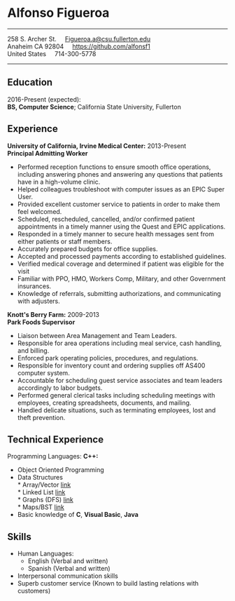 
Alfonso Figueroa
============
-------------------     ----------------------------  
258 S. Archer St. &nbsp; &nbsp;       Figueroa.a@csu.fullerton.edu  
Anaheim CA 92804 &nbsp; &nbsp;         https://github.com/alfonsf1  
United States &nbsp; &nbsp;                           714-300-5778  
-------------------     ----------------------------  
Education
---------  
2016-Present (expected):    
**BS, Computer Science**; California State University, Fullerton  

Experience
----------
**University of California, Irvine Medical Center:** 2013-Present  
**Principal Admitting Worker**
* Performed reception functions to ensure smooth office operations, including answering phones and answering any questions that patients have in a high-volume clinic. 
* Helped colleagues troubleshoot with computer issues as an EPIC Super User. 
* Provided excellent customer service to patients in order to make them feel welcomed.
* Scheduled, rescheduled, cancelled, and/or confirmed patient appointments in a timely manner using the Quest and EPIC applications.
* Responded in a timely manner to secure health messages sent from either patients or staff members. 
* Accurately prepared budgets for office supplies.
* Accepted and processed payments according to established guidelines.
* Verified medical coverage and determined if patient was eligible for the visit
* Familiar with PPO, HMO, Workers Comp, Military, and other Government insurances. 
* Knowledge of referrals, submitting authorizations, and communicating with adjusters. 

**Knott's Berry Farm:** 2009-2013    
**Park Foods Supervisor**  
* Liaison between Area Management and Team Leaders.
* Responsible for area operations including meal service, cash handling, and billing.
* Enforced park operating policies, procedures, and regulations.
* Responsible for inventory count and ordering supplies off AS400 computer system. 
* Accountable for scheduling guest service associates and team leaders accordingly to labor budgets. 
* Performed general clerical tasks including scheduling meetings with employees, creating spreadsheets, documents, and mailing.
* Handled delicate situations, such as terminating employees, lost and theft prevention.

Technical Experience
--------------------
Programming Languages: **C++:**  
* Object Oriented Programming
* Data Structures  
	  * Array/Vector [link](https://github.com/alfonsf1/gradeListRoseter-Array)  
	  * Linked List [link](https://github.com/alfonsf1/packageTracking-Linked-List)  
	  * Graphs (DFS) [link](https://github.com/alfonsf1/gameCollection-graphDFS)  
	  * Maps/BST [link](https://github.com/alfonsf1/universalProductCode-mapBST)  
* Basic knowledge of **C**, **Visual Basic**, **Java**  
  
Skills  
--------------------
* Human Languages:
     * English (Verbal and written)  
     * Spanish (Verbal and written)  
* Interpersonal communication skills  
* Superb customer service (Known to build lasting relations with customers)